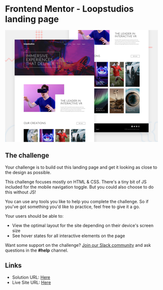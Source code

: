 # Frontend Mentor - Loopstudios landing page

![Design preview for the Loopstudios landing page coding challenge](./design/desktop-preview.jpg)

## The challenge

Your challenge is to build out this landing page and get it looking as close to the design as possible.

This challenge focuses mostly on HTML & CSS. There's a tiny bit of JS included for the mobile navigation toggle. But you could also choose to do this without JS!

You can use any tools you like to help you complete the challenge. So if you've got something you'd like to practice, feel free to give it a go.

Your users should be able to:

- View the optimal layout for the site depending on their device's screen size
- See hover states for all interactive elements on the page

Want some support on the challenge? [Join our Slack community](https://www.frontendmentor.io/slack) and ask questions in the **#help** channel.

## Links

- Solution URL: [Here](https://www.frontendmentor.io/solutions/created-with-a-combination-of-flex-grid-and-js-FQsaXPQqz)
- Live Site URL: [Here](https://loopstudios-landing-page-main-woad-three.vercel.app/)